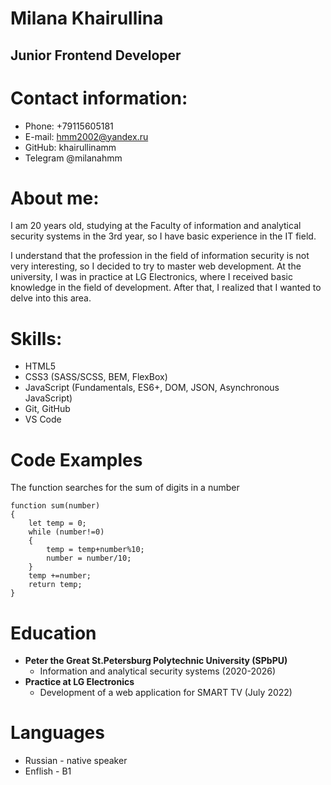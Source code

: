 # Milana Khairullina
## Junior Frontend Developer
# Contact information:
* Phone: +79115605181
* E-mail: hmm2002@yandex.ru
* GitHub: khairullinamm
* Telegram @milanahmm
# About me:
I am 20 years old, studying at the Faculty of information and analytical security systems in the 3rd year, so I have basic experience in the IT field.

I understand that the profession in the field of information security is not very interesting, so I decided to try to master web development. At the university, I was in practice at LG Electronics, where I received basic knowledge in the field of development. After that, I realized that I wanted to delve into this area.
# Skills:
* HTML5
* CSS3 (SASS/SCSS, BEM, FlexBox)
* JavaScript (Fundamentals, ES6+, DOM, JSON, Asynchronous JavaScript)
* Git, GitHub
* VS Code
# Code Examples
The function searches for the sum of digits in a number
```
function sum(number) 
{
    let temp = 0;
    while (number!=0)
    {
        temp = temp+number%10;
        number = number/10;
    }
    temp +=number;
    return temp;
}
```
# Education
*  **Peter the Great St.Petersburg Polytechnic University (SPbPU)**
    + Information and analytical security systems (2020-2026)
* **Practice at LG Electronics**
    + Development of a web application for SMART TV (July 2022)
# Languages
* Russian - native speaker
* Enflish - B1